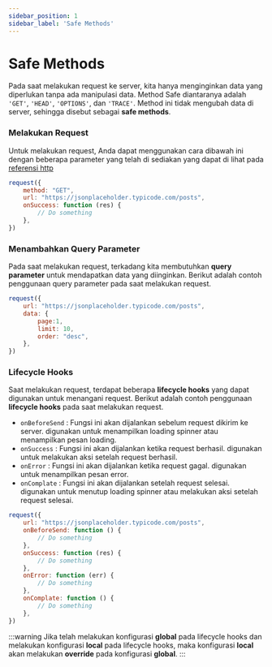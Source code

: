 ```yaml
---
sidebar_position: 1
sidebar_label: 'Safe Methods'
---
```


# Safe Methods

Pada saat melakukan request ke server, kita hanya menginginkan data yang diperlukan tanpa ada manipulasi data. Method Safe diantaranya adalah `'GET'`, `'HEAD'`, `'OPTIONS'`, dan `'TRACE'`. Method ini tidak mengubah data di server, sehingga disebut sebagai **safe methods**.

### Melakukan Request
Untuk melakukan request, Anda dapat menggunakan cara dibawah ini dengan beberapa parameter yang telah di sediakan yang dapat di lihat pada [referensi http](../api-reference.md)
```js
request({
    method: "GET",
    url: "https://jsonplaceholder.typicode.com/posts",
    onSuccess: function (res) {
        // Do something
    },
})
```

### Menambahkan Query Parameter
Pada saat melakukan request, terkadang kita membutuhkan **query parameter** untuk mendapatkan data yang diinginkan. Berikut adalah contoh penggunaan query parameter pada saat melakukan request.
```js
request({
    url: "https://jsonplaceholder.typicode.com/posts",
    data: {
        page:1,
        limit: 10,
        order: "desc",
    },
})
```

### Lifecycle Hooks
Saat melakukan request, terdapat beberapa **lifecycle hooks** yang dapat digunakan untuk menangani request. Berikut adalah contoh penggunaan **lifecycle hooks** pada saat melakukan request.
- `onBeforeSend` : Fungsi ini akan dijalankan sebelum request dikirim ke server. digunakan untuk menampilkan loading spinner atau menampilkan pesan loading.
- `onSuccess` : Fungsi ini akan dijalankan ketika request berhasil. digunakan untuk melakukan aksi setelah request berhasil.
- `onError` : Fungsi ini akan dijalankan ketika request gagal. digunakan untuk menampilkan pesan error. 
- `onComplate` : Fungsi ini akan dijalankan setelah request selesai. digunakan untuk menutup loading spinner atau melakukan aksi setelah request selesai.
```js
request({
    url: "https://jsonplaceholder.typicode.com/posts",
    onBeforeSend: function () {
        // Do something
    },
    onSuccess: function (res) {
        // Do something
    },
    onError: function (err) {
        // Do something
    },
    onComplate: function () {
        // Do something
    },
})
```

:::warning
Jika telah melakukan konfigurasi **global** pada lifecycle hooks dan melakukan konfigurasi **local** pada lifecycle hooks, maka konfigurasi **local** akan melakukan **override** pada konfigurasi **global**.
:::